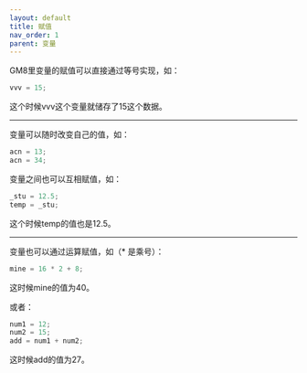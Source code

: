 ```yaml
---
layout: default
title: 赋值
nav_order: 1
parent: 变量
---
```


GM8里变量的赋值可以直接通过等号实现，如：

```c
vvv = 15;
```

这个时候vvv这个变量就储存了15这个数据。

---

变量可以随时改变自己的值，如：

```c
acn = 13;
acn = 34;
```

变量之间也可以互相赋值，如：

```c
_stu = 12.5;
temp = _stu;
```

这个时候temp的值也是12.5。

---

变量也可以通过运算赋值，如（* 是乘号）：

```c
mine = 16 * 2 + 8;
```

这时候mine的值为40。

或者：

```c
num1 = 12;
num2 = 15;
add = num1 + num2;
```

这时候add的值为27。
